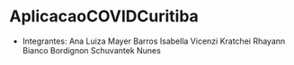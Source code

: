 # AplicacaoCOVIDCuritiba

* Integrantes:
Ana Luiza Mayer Barros
Isabella Vicenzi Kratchei
Rhayann Bianco Bordignon Schuvantek Nunes
